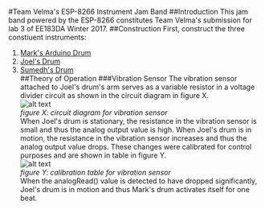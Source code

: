 #Team Velma's ESP-8266 Instrument Jam Band
##Introduction
This jam band powered by the ESP-8266 constitutes Team Velma's submission for lab 3 of EE183DA Winter 2017.
##Construction
First, construct the three constiuent instruments:<br>
1. [Mark's Arduino Drum](https://github.com/mwalker55/EE183DA/tree/master/lab2)<br>
2. [Joel's Drum](placeholderlink)<br>
3. [Sumedh's Drum](placeholderlink)<br>
##Theory of Operation
###Vibration Sensor
The vibration sensor attached to Joel's drum's arm serves as a variable resistor in a voltage divider circuit as shown in the circuit diagram in figure X.<br>
![alt text][vib_s_diagram]<br>
*figure X: circuit diagram for vibration sensor*<br>
When Joel's drum is stationary, the resistance in the vibration sensor is small and thus the analog output value is high.  When Joel's drum is in motion, the resistance in the vibration sensor increases and thus the analog output value drops.  These changes were calibrated for control purposes and are shown in table in figure Y.<br>
![alt text][vib_s_table]<br>
*figure Y: calibration table for vibration sensor*<br>
When the analogRead() value is detected to have dropped significantly, Joel's drum is in motion and thus Mark's drum activates itself for one beat.<br>



[vib_s_diagram]: http://i.imgur.com/I4mfmw4.png
[vib_s_table]: http://i.imgur.com/O1WhZPy.png
